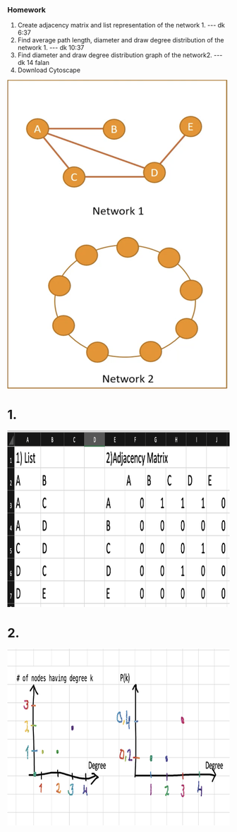 ### Homework
1. Create adjacency matrix and list representation of the network 1. --- dk 6:37
1. Find average path length, diameter and draw degree distribution of the network 1. --- dk 10:37
1. Find diameter and draw degree distribution graph of the network2. --- dk 14 falan
1. Download Cytoscape


<img src="hw.png" width="500" height="700" alt="some_text">

##
# 1.
<img src="hw2.png" width="1000" height="400" alt="some_text">

# 2.
<img src="hw3.png" width="1000" height="400" alt="some_text">

